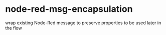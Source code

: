 # node-red-msg-encapsulation
wrap existing Node-Red message to preserve properties to be used later in the flow
